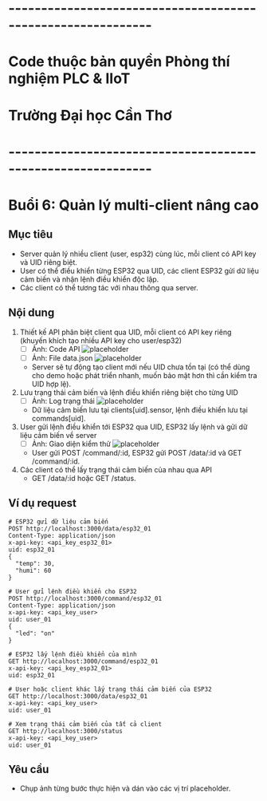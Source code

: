 # ------------------------------------------------------------
# Code thuộc bản quyền Phòng thí nghiệm PLC & IIoT
# Trường Đại học Cần Thơ
# ------------------------------------------------------------
# Buổi 6: Quản lý multi-client nâng cao

## Mục tiêu
- Server quản lý nhiều client (user, esp32) cùng lúc, mỗi client có API key và UID riêng biệt.
- User có thể điều khiển từng ESP32 qua UID, các client ESP32 gửi dữ liệu cảm biến và nhận lệnh điều khiển độc lập.
- Các client có thể tương tác với nhau thông qua server.


## Nội dung
1. Thiết kế API phân biệt client qua UID, mỗi client có API key riêng (khuyến khích tạo nhiều API key cho user/esp32)
   - [ ] Ảnh: Code API ![placeholder](images/api-code.png)
   - [ ] Ảnh: File data.json ![placeholder](images/data-json.png)
   - Server sẽ tự động tạo client mới nếu UID chưa tồn tại (có thể dùng cho demo hoặc phát triển nhanh, muốn bảo mật hơn thì cần kiểm tra UID hợp lệ).
2. Lưu trạng thái cảm biến và lệnh điều khiển riêng biệt cho từng UID
   - [ ] Ảnh: Log trạng thái ![placeholder](images/status-log.png)
   - Dữ liệu cảm biến lưu tại clients[uid].sensor, lệnh điều khiển lưu tại commands[uid].
3. User gửi lệnh điều khiển tới ESP32 qua UID, ESP32 lấy lệnh và gửi dữ liệu cảm biến về server
   - [ ] Ảnh: Giao diện kiểm thử ![placeholder](images/postman-multi.png)
   - User gửi POST /command/:id, ESP32 gửi POST /data/:id và GET /command/:id.
4. Các client có thể lấy trạng thái cảm biến của nhau qua API
   - GET /data/:id hoặc GET /status.

## Ví dụ request
```http
# ESP32 gửi dữ liệu cảm biến
POST http://localhost:3000/data/esp32_01
Content-Type: application/json
x-api-key: <api_key_esp32_01>
uid: esp32_01
{
  "temp": 30,
  "humi": 60
}

# User gửi lệnh điều khiển cho ESP32
POST http://localhost:3000/command/esp32_01
Content-Type: application/json
x-api-key: <api_key_user>
uid: user_01
{
  "led": "on"
}

# ESP32 lấy lệnh điều khiển của mình
GET http://localhost:3000/command/esp32_01
x-api-key: <api_key_esp32_01>
uid: esp32_01

# User hoặc client khác lấy trạng thái cảm biến của ESP32
GET http://localhost:3000/data/esp32_01
x-api-key: <api_key_user>
uid: user_01

# Xem trạng thái cảm biến của tất cả client
GET http://localhost:3000/status
x-api-key: <api_key_user>
uid: user_01
```

## Yêu cầu
- Chụp ảnh từng bước thực hiện và dán vào các vị trí placeholder.
